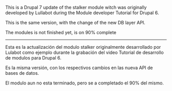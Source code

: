 This is a Drupal 7 update of the stalker module witch was originally developed by Lullabot during the Module developer Tutorial
for Drupal 6.

This is the same version, with the change of the new DB layer API.

The modules is not finished yet, is on 90% complete

-----------------------------------------------------------------------------------------------------------------------

Esta es la actualización del modulo stalker originalmente desarrollado por Lulabot como ejemplo durante la grabación del video Tutorial
de desarrollo de modulos para Drupal 6.

Es la misma versión, con los respectivos cambios en las nueva API de bases de datos.

El modulo aun no esta terminado, pero se a completado el 90% del mismo.
